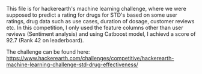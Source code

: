 This file is for hackerearth's machine learning challenge, where we were supposed to predict a rating for drugs for STD's based on some user ratings, drug data such as use cases, duration of dosage, customer reviews etc.
In this competition, I only used the feature columns other than user reviews (Sentiment analysis) and using Catboost model, I achievd a score of 92.7 (Rank 42 on leaderboard).

The challenge can be found here: https://www.hackerearth.com/challenges/competitive/hackerearth-machine-learning-challenge-std-drug-effectiveness/
